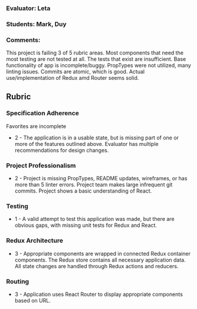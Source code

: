 ### Evaluator: Leta
### Students: Mark, Duy
### Comments:

This project is failing 3 of 5 rubric areas. Most components that need the most testing are not tested at all. The tests that exist are insufficient. Base functionality of app is incomplete/buggy. PropTypes were not utilized, many linting issues. Commits are atomic, which is good. Actual use/implementation of Redux amd Router seems solid.


## Rubric

### Specification Adherence

Favorites are incomplete

* 2 - The application is in a usable state, but is missing part of one or more of the features outlined above. Evaluator has multiple recommendations for design changes.

### Project Professionalism

* 2 - Project is missing PropTypes, README updates, wireframes, or has more than 5 linter errors. Project team makes large infrequent git commits. Project shows a basic understanding of React.

### Testing

* 1 - A valid attempt to test this application was made, but there are obvious gaps, with missing unit tests for Redux and React.

### Redux Architecture

* 3 - Appropriate components are wrapped in connected Redux container components. The Redux store contains all necessary application data. All state changes are handled through Redux actions and reducers.

### Routing

* 3 - Application uses React Router to display appropriate components based on URL.

